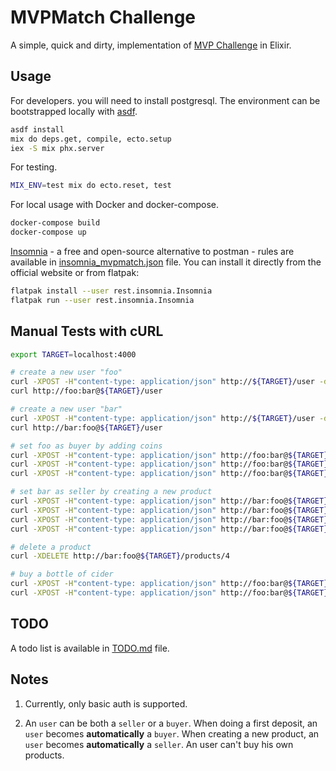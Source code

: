 # MVPMatch Challenge

A simple, quick and dirty, implementation of [MVP
Challenge](CHALLENGE.md) in Elixir.

## Usage

For developers. you will need to install postgresql. The environment
can be bootstrapped locally with [asdf](https://asdf-vm.com/).

```sh
asdf install
mix do deps.get, compile, ecto.setup
iex -S mix phx.server
```

For testing.

```sh
MIX_ENV=test mix do ecto.reset, test
```

For local usage with Docker and docker-compose.

```sh
docker-compose build
docker-compose up
```

[Insomnia](https://insomnia.rest/) - a free and open-source
alternative to postman - rules are available in
[insomnia_mvpmatch.json](insomnia_mvpmatch.json) file. You can install
it directly from the official website or from flatpak:

```sh
flatpak install --user rest.insomnia.Insomnia
flatpak run --user rest.insomnia.Insomnia
```



## Manual Tests with cURL

```sh
export TARGET=localhost:4000

# create a new user "foo"
curl -XPOST -H"content-type: application/json" http://${TARGET}/user -d '{"username": "foo", "password": "bar"}'
curl http://foo:bar@${TARGET}/user

# create a new user "bar"
curl -XPOST -H"content-type: application/json" http://${TARGET}/user -d '{"username": "bar", "password": "foo"}'
curl http://bar:foo@${TARGET}/user

# set foo as buyer by adding coins
curl -XPOST -H"content-type: application/json" http://foo:bar@${TARGET}/deposit -d '{"coins": 10}'
curl -XPOST -H"content-type: application/json" http://foo:bar@${TARGET}/deposit -d '{"coins": 100}'
curl -XPOST -H"content-type: application/json" http://foo:bar@${TARGET}/deposit -d '{"coins": 20}'

# set bar as seller by creating a new product
curl -XPOST -H"content-type: application/json" http://bar:foo@${TARGET}/products -d '{"name": "cider", "cost": 10, "amount": 20}'
curl -XPOST -H"content-type: application/json" http://bar:foo@${TARGET}/products -d '{"name": "wine", "cost": 1000, "amount": 50}'
curl -XPOST -H"content-type: application/json" http://bar:foo@${TARGET}/products -d '{"name": "beer", "cost": 5, "amount": 100}'
curl -XPOST -H"content-type: application/json" http://bar:foo@${TARGET}/products -d '{"name": "miss", "cost": 5, "amount": 1}'

# delete a product
curl -XDELETE http://bar:foo@${TARGET}/products/4

# buy a bottle of cider
curl -XPOST -H"content-type: application/json" http://foo:bar@${TARGET}/buy -d '{"product_id": 1}'
curl -XPOST -H"content-type: application/json" http://foo:bar@${TARGET}/buy -d '{"product_id": 1, "amount": 5}'
```

## TODO

A todo list is available in [TODO.md](TODO.md) file.

## Notes

1. Currently, only basic auth is supported.

2. An `user` can be both a `seller` or a `buyer`. When doing a first
   deposit, an `user` becomes **automatically** a `buyer`. When
   creating a new product, an `user` becomes **automatically** a
   `seller`. An user can't buy his own products.
   

